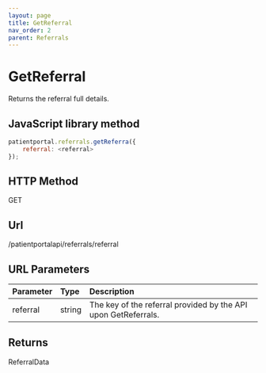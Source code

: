 ```yaml
---
layout: page
title: GetReferral
nav_order: 2
parent: Referrals
---
```


# GetReferral

Returns the referral full details.

## JavaScript library method

```javascript
patientportal.referrals.getReferra({
    referral: <referral>
});
```

## HTTP Method

GET

## ****Url****

/patientportalapi/referrals/referral

## URL Parameters

| Parameter | Type   | Description                                                 |
|:----------|:-------|:------------------------------------------------------------|
| referral | string | The key of the referral provided by the API upon GetReferrals. |

## Returns

ReferralData
